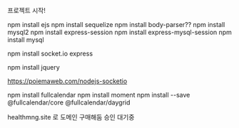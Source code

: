 프로젝트 시작!

npm install ejs
npm install sequelize
npm install body-parser??
npm install mysql2
npm install express-session
npm install express-mysql-session
npm install mysql

npm install socket.io express

npm install jquery

https://poiemaweb.com/nodejs-socketio

npm install fullcalendar
npm install moment
npm install --save @fullcalendar/core @fullcalendar/daygrid

healthmng.site 로 도메인 구매해둠 승인 대기중